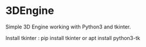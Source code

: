 # 3DEngine

Simple 3D Engine working with Python3 and tkinter.

Install tkinter : pip install tkinter or apt install python3-tk